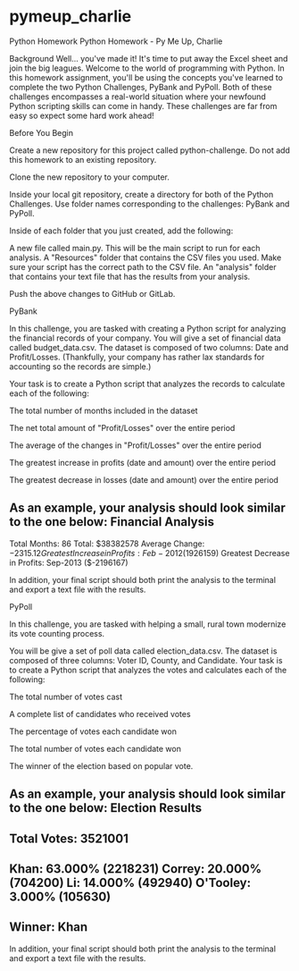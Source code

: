 # pymeup_charlie
Python Homework
Python Homework - Py Me Up, Charlie

Background
Well... you've made it!
It's time to put away the Excel sheet and join the big leagues. Welcome to the world of programming with Python. In this homework assignment, you'll be using the concepts you've learned to complete the two Python Challenges, PyBank and PyPoll.
Both of these challenges encompasses a real-world situation where your newfound Python scripting skills can come in handy. These challenges are far from easy so expect some hard work ahead!

Before You Begin


Create a new repository for this project called python-challenge. Do not add this homework to an existing repository.


Clone the new repository to your computer.


Inside your local git repository, create a directory for both of the  Python Challenges. Use folder names corresponding to the challenges: PyBank and  PyPoll.


Inside of each folder that you just created, add the following:

A new file called main.py. This will be the main script to run for each analysis.
A "Resources" folder that contains the CSV files you used. Make sure your script has the correct path to the CSV file.
An "analysis" folder that contains your text file that has the results from your analysis.



Push the above changes to GitHub or GitLab.



PyBank



In this challenge, you are tasked with creating a Python script for analyzing the financial records of your company. You will give a set of financial data called budget_data.csv. The dataset is composed of two columns: Date and Profit/Losses. (Thankfully, your company has rather lax standards for accounting so the records are simple.)


Your task is to create a Python script that analyzes the records to calculate each of the following:


The total number of months included in the dataset


The net total amount of "Profit/Losses" over the entire period


The average of the changes in "Profit/Losses" over the entire period


The greatest increase in profits (date and amount) over the entire period


The greatest decrease in losses (date and amount) over the entire period




As an example, your analysis should look similar to the one below:
Financial Analysis
----------------------------
Total Months: 86
Total: $38382578
Average  Change: $-2315.12
Greatest Increase in Profits: Feb-2012 ($1926159)
Greatest Decrease in Profits: Sep-2013 ($-2196167)


In addition, your final script should both print the analysis to the terminal and export a text file with the results.



PyPoll



In this challenge, you are tasked with helping a small, rural town modernize its vote counting process.


You will be give a set of poll data called election_data.csv. The dataset is composed of three columns: Voter ID, County, and Candidate. Your task is to create a Python script that analyzes the votes and calculates each of the following:


The total number of votes cast


A complete list of candidates who received votes


The percentage of votes each candidate won


The total number of votes each candidate won


The winner of the election based on popular vote.




As an example, your analysis should look similar to the one below:
Election Results
-------------------------
Total Votes: 3521001
-------------------------
Khan: 63.000% (2218231)
Correy: 20.000% (704200)
Li: 14.000% (492940)
O'Tooley: 3.000% (105630)
-------------------------
Winner: Khan
-------------------------


In addition, your final script should both print the analysis to the terminal and export a text file with the results.
